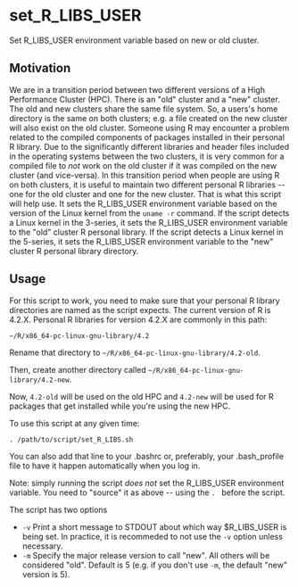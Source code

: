# set_R_LIBS_USER
Set R_LIBS_USER environment variable based on new or old cluster.

## Motivation

We are in a transition period between two different versions of a High Performance Cluster (HPC).
There is an "old" cluster and a "new" cluster. The old and new clusters share the same file system. So, a users's home directory is the same on both clusters; e.g. a file created on the new cluster will also exist on the old cluster. Someone using R may encounter a problem related to the compiled components of packages installed in their personal R library. Due to the significantly different libraries and header files included in the operating systems between the two clusters, it is very common for a compiled file to *not* work on the old cluster if it was compiled on the new cluster (and vice-versa). In this transition period when people are using R on both clusters, it is useful to maintain two different personal R libraries -- one for the old cluster and one for the new cluster. That is what this script will help use. It sets the R_LIBS_USER environment variable based on the version of the Linux kernel from the `uname -r` command. If the script detects a Linux kernel in the 3-series, it sets the R_LIBS_USER environment variable to the "old" cluster R personal library. If the script detects a Linux kernel in the 5-series, it sets the R_LIBS_USER environment variable to the "new" cluster R personal library directory.

## Usage

For this script to work, you need to make sure that your personal R library directories are named as the script expects. The current version of R is 4.2.X. Personal R libraries for version 4.2.X are commonly in this path:

`~/R/x86_64-pc-linux-gnu-library/4.2`

Rename that directory to `~/R/x86_64-pc-linux-gnu-library/4.2-old`.

Then, create another directory called `~/R/x86_64-pc-linux-gnu-library/4.2-new`.

Now, `4.2-old` will be used on the old HPC and `4.2-new` will be used for R packages that get installed while you're using the new HPC.

To use this script at any given time:

`. /path/to/script/set_R_LIBS.sh`

You can also add that line to your .bashrc or, preferably, your .bash_profile file to have it happen automatically when you log in.

Note: simply running the script *does not* set the R_LIBS_USER environment variable.
You need to "source" it as above -- using the `. ` before the script.

The script has two options
  + `-v` Print a short message to STDOUT about which way $R_LIBS_USER is being set. In practice, it is recommeded to not use the `-v` option unless necessary.
  + `-m` Specify the major release version to call "new". All others will be considered "old". Default is 5 (e.g. if you don't use `-m`, the default "new" version is 5).
  
